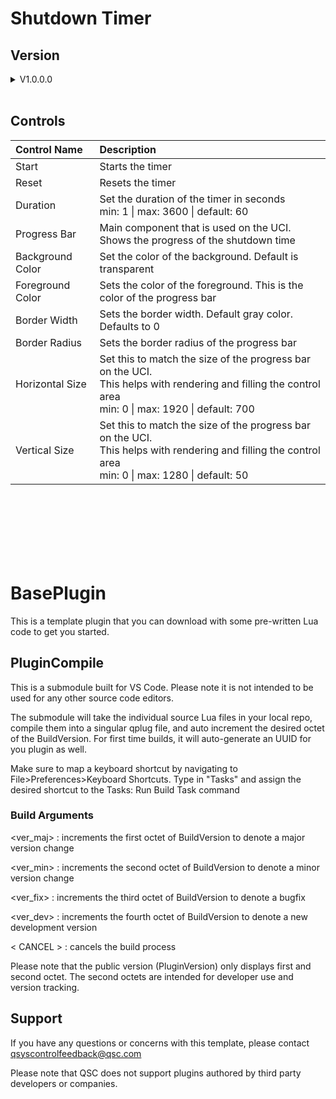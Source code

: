 # Shutdown Timer

## Version
<details>
<summary>V1.0.0.0</summary>

- Initial Release
</details>

<br>

## Controls
| Control Name      | Description                               |
| :---------------- | :---------------                          |
| Start             | Starts the timer                          |
| Reset             | Resets the timer                          |
| Duration          | Set the duration of the timer in seconds <br> min: 1 \| max: 3600 \| default: 60 |
| Progress Bar      | Main component that is used on the UCI.<br> Shows the progress of the shutdown time   |
| Background Color  | Set the color of the background. Default is transparent |
| Foreground Color  | Sets the color of the foreground. This is the color of the progress bar |
| Border Width      | Sets the border width. Default gray color. Defaults to 0 |
| Border Radius     | Sets the border radius of the progress bar |
| Horizontal Size   | Set this to match the size of the progress bar on the UCI. <br> This helps with rendering and filling the control area <br> min: 0 \| max: 1920 \| default: 700|
| Vertical Size     | Set this to match the size of the progress bar on the UCI. <br> This helps with rendering and filling the control area <br> min: 0 \| max: 1280 \| default: 50|


<br><br><br>
<br><br><br>

# BasePlugin

This is a template plugin that you can download with some pre-written Lua code to get you started.

## PluginCompile

This is a submodule built for VS Code. Please note it is not intended to be used for any other source code editors.

The submodule will take the individual source Lua files in your local repo, compile them into a singular qplug file, and auto increment the desired octet of the BuildVersion.
For first time builds, it will auto-generate an UUID for you plugin as well.

Make sure to map a keyboard shortcut by navigating to File>Preferences>Keyboard Shortcuts. Type in "Tasks" and assign the desired shortcut to the Tasks: Run Build Task command

### Build Arguments

<ver_maj> : increments the first octet of BuildVersion to denote a major version change

<ver_min> : increments the second octet of BuildVersion to denote a minor version change

<ver_fix> : increments the third octet of BuildVersion to denote a bugfix

<ver_dev> : increments the fourth octet of BuildVersion to denote a new development version

< CANCEL > : cancels the build process
  
Please note that the public version (PluginVersion) only displays first and second octet. The second octets are intended for developer use and version tracking.

## Support

If you have any questions or concerns with this template, please contact qsyscontrolfeedback@qsc.com

Please note that QSC does not support plugins authored by third party developers or companies.